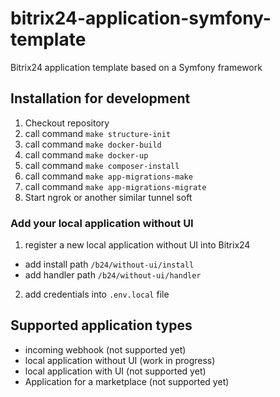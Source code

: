 # bitrix24-application-symfony-template
Bitrix24 application template based on a Symfony framework


## Installation for development

1. Checkout repository
2. call command `make structure-init`
3. call command `make docker-build`
4. call command `make docker-up`
5. call command `make composer-install`
6. call command `make app-migrations-make`
7. call command `make app-migrations-migrate`
8. Start ngrok or another similar tunnel soft

### Add your local application without UI
1. register a new local application without UI into Bitrix24
- add install path `/b24/without-ui/install`
- add handler path `/b24/without-ui/handler`
2. add credentials into `.env.local` file


## Supported application types
- incoming webhook (not supported yet)
- local application without UI (work in progress)
- local application with UI (not supported yet)
- Application for a marketplace (not supported yet)
